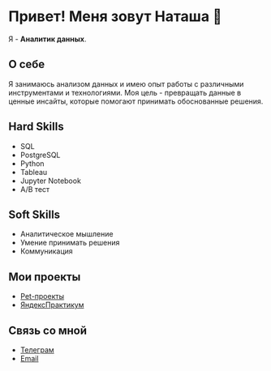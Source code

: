# Привет! Меня зовут Наташа 👋

Я - **Аналитик данных**.

## О себе
Я занимаюсь анализом данных и имею опыт работы с различными инструментами и технологиями. Моя цель - превращать данные в ценные инсайты, которые помогают принимать обоснованные решения.

## Hard Skills
- SQL
- PostgreSQL
- Python
- Tableau
- Jupyter Notebook
- А/B тест

## Soft Skills
- Аналитическое мышление
- Умение принимать решения
- Коммуникация

## Мои проекты
- [Pet-проекты](https://github.com/NatalyaMoroz/My_project/tree/main)
- [ЯндексПрактикум](https://github.com/NatalyaMoroz/Practicum_projects)

## Связь со мной
- [Телеграм](https://t.me/@Frost_Nat)
- [Email](mailto:natalia_oleneva@gmail.com)
